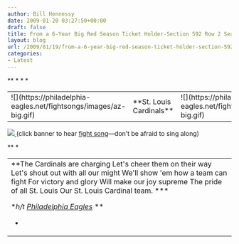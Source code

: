 ```yaml
---
author: Bill Hennessy
date: 2009-01-20 03:27:50+00:00
draft: false
title: From a 6-Year Big Red Season Ticket Holder-Section 592 Row 2 Seats 11 and 12
layout: blog
url: /2009/01/19/from-a-6-year-big-red-season-ticket-holder-section-592-row-2-seats-11-and-12/
categories:
- Latest
---
```


<table border="0" ><tbody >*<tr >*
<td >![](https://philadelphia-eagles.net/fightsongs/images/az-big.gif)

</td>*
<td valign="middle" >**St. Louis Cardinals**
</td>*
<td >![](https://philadelphia-eagles.net/fightsongs/images/az-big.gif)

</td>*</tr>   </tbody></table>  

[![](https://philadelphia-eagles.net/fightsongs/images/title-cardinals.gif)
](https://hennessysview.com/wp-content/uploads/2009/01/cardinals__the_cardinals_are_charging1.mp3)(click banner to hear [fight song](https://hennessysview.com/wp-content/uploads/2009/01/cardinals__the_cardinals_are_charging1.mp3)—don’t be afraid to sing along)

 <table width="700" border="0" ><tbody >*<tr >*
<td >**The Cardinals are charging   
Let's cheer them on their way   
Let's shout out with all our might   
We'll show 'em how a team can fight   
For victory and glory   
Will make our joy supreme   
The pride of all St. Louis   
Our St. Louis Cardinal team. ***

**h/t [Philadelphia Eagles](https://philadelphia-eagles.net/fightsongs/nfc-cardinals.html)*
**

*
</td>*</tr>   </tbody></table>
